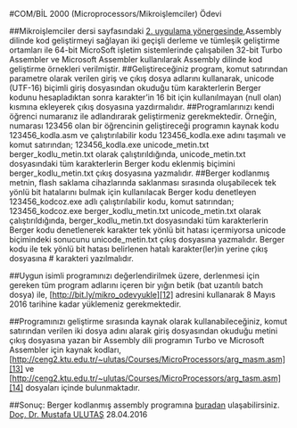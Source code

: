
#COM/BİL 2000 (Microprocessors/Mikroişlemciler) Ödevi


##Mikroişlemciler dersi sayfasındaki [2. uygulama yönergesinde][11],Assembly dilinde kod geliştirmeyi sağlayan iki geçişli derleme ve tümleşik geliştirme ortamları ile 64-bit MicroSoft işletim sistemlerinde çalışabilen 32-bit Turbo Assembler ve Microsoft Assembler kullanılarak Assembly dilinde kod geliştirme örnekleri verilmiştir.
##Geliştireceğiniz program, komut satırından parametre olarak verilen giriş ve çıkış dosya adlarını kullanarak, unicode (UTF-16) biçimli giriş dosyasından okuduğu tüm karakterlerin Berger kodunu hesapladıktan sonra karakter’in 16 bit için kullanılmayan (null olan) kısmına ekleyerek çıkış dosyasına yazdırmalıdır.
##Programlarınızı kendi öğrenci numaranız ile adlandırarak geliştirmeniz gerekmektedir. Örneğin, numarası 123456 olan bir öğrencinin geliştireceği programın kaynak kodu 123456_kodla.asm ve çalıştırılabilir kodu 123456_kodla.exe adını taşımalı ve komut satırından; 123456_kodla.exe unicode_metin.txt berger_kodlu_metin.txt olarak çalıştırıldığında, unicode_metin.txt dosyasındaki tüm karakterlerin Berger kodu eklenmiş biçimini berger_kodlu_metin.txt çıkış dosyasına yazmalıdır.
##Berger kodlanmış metnin, flash saklama cihazlarında saklanması sırasında oluşabilecek tek yönlü bit hatalarını bulmak için kullanılacak Berger kodu denetleyen 123456_kodcoz.exe adlı çalıştırılabilir kodu, komut satırından; 123456_kodcoz.exe berger_kodlu_metin.txt unicode_metin.txt olarak çalıştırıldığında, berger_kodlu_metin.txt dosyasındaki tüm karakterlerin Berger kodu denetlenerek karakter tek yönlü bit hatası içermiyorsa unicode biçimindeki sonucunu unicode_metin.txt çıkış dosyasına yazmalıdır.  Berger kodu ile tek yönlü bit hatası belirlenen hatalı karakter(ler)in yerine çıkış dosyasına # karakteri yazılmalıdır.

##Uygun isimli programınızı değerlendirilmek üzere, derlenmesi için gereken tüm program adlarını içeren bir yığın betik (bat uzantılı batch dosya) ile, [http://bit.ly/mikro_odevyukle][12] adresini kullanarak 8 Mayıs 2016 tarihine kadar yüklemeniz gerekmektedir.

##Programınızı geliştirme sırasında kaynak olarak kullanabileceğiniz, komut satırından verilen iki dosya adını alarak giriş dosyasından okuduğu metini çıkış dosyasına  yazan bir Assembly dili programın Turbo ve Microsoft Assembler  için kaynak kodları, [http://ceng2.ktu.edu.tr/~ulutas/Courses/MicroProcessors/arg_masm.asm][13] ve [http://ceng2.ktu.edu.tr/~ulutas/Courses/MicroProcessors/arg_tasm.asm][14] dosyaları içinde bulunmaktadır.

##Sonuç: Berger kodlanmış assembly programına [buradan][16] ulaşabilirsiniz. 
      [Doç. Dr. Mustafa ULUTAŞ][15]
      28.04.2016


[11]:https://github.com/abdullahvelioglu/microprocessors/blob/master/instruction.md
[12]:http://bit.ly/mikro_odevyukle
[13]:http://ceng2.ktu.edu.tr/~ulutas/Courses/MicroProcessors/arg_masm.asm
[14]:http://ceng2.ktu.edu.tr/~ulutas/Courses/MicroProcessors/arg_tasm.asm
[15]:http://ceng2.ktu.edu.tr/~ulutas/Courses/MicroProcessors/
[16]:https://github.com/abdullahvelioglu/microprocessors/blob/master/bergercode.asm
